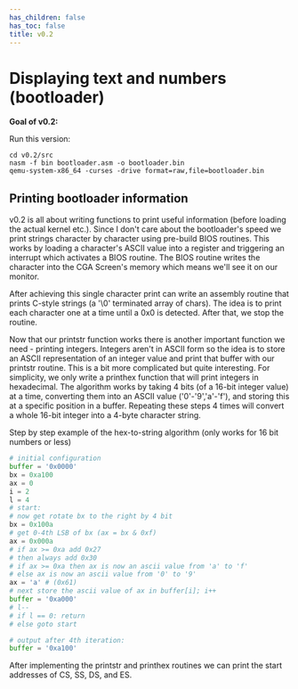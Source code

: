 ```yaml
---
has_children: false
has_toc: false
title: v0.2
---
```


# Displaying text and numbers (bootloader)

**Goal of v0.2:**

Run this version:
```
cd v0.2/src
nasm -f bin bootloader.asm -o bootloader.bin
qemu-system-x86_64 -curses -drive format=raw,file=bootloader.bin
```

## Printing bootloader information

v0.2 is all about writing functions to print useful information (before loading the actual kernel etc.). Since I don't care about the bootloader's speed we print strings character by character using pre-build BIOS routines. This works by loading a character's ASCII value into a register and triggering an interrupt which activates a BIOS routine. The BIOS routine writes the character into the CGA Screen's memory which means we'll see it on our monitor.

After achieving this single character print can write an assembly routine that prints C-style strings (a '\0' terminated array of chars). The idea is to print each character one at a time until a 0x0 is detected. After that, we stop the routine.

Now that our printstr function works there is another important function we need - printing integers. Integers aren't in ASCII form so the idea is to store an ASCII representation of an integer value and print that buffer with our printstr routine. This is a bit more complicated but quite interesting. For simplicity, we only write a printhex function that will print integers in hexadecimal. The algorithm works by taking 4 bits (of a 16-bit integer value) at a time, converting them into an ASCII value ('0'-'9','a'-'f'), and storing this at a specific position in a buffer. Repeating these steps 4 times will convert a whole 16-bit integer into a 4-byte character string.

Step by step example of the hex-to-string algorithm (only works for 16 bit numbers or less)
``` python
# initial configuration
buffer = '0x0000'
bx = 0xa100
ax = 0
i = 2
l = 4
# start:
# now get rotate bx to the right by 4 bit
bx = 0x100a
# get 0-4th LSB of bx (ax = bx & 0xf)
ax = 0x000a 
# if ax >= 0xa add 0x27
# then always add 0x30
# if ax >= 0xa then ax is now an ascii value from 'a' to 'f'
# else ax is now an ascii value from '0' to '9'
ax = 'a' # (0x61)
# next store the ascii value of ax in buffer[i]; i++
buffer = '0xa000'
# l--
# if l == 0: return
# else goto start

# output after 4th iteration:
buffer = '0xa100'
```

After implementing the printstr and printhex routines we can print the start addresses of CS, SS, DS, and ES.
